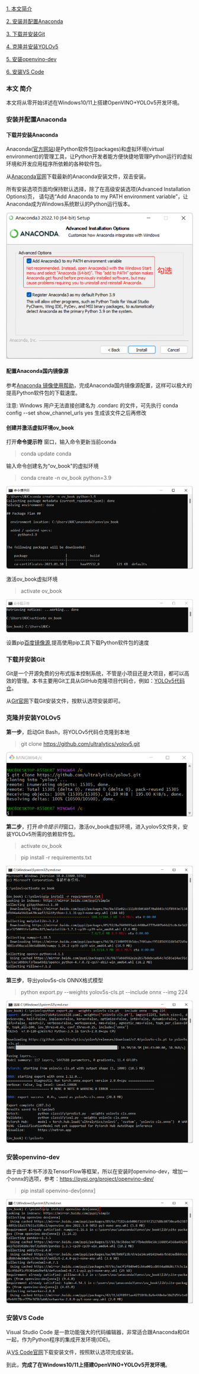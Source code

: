 [1. 本文简介](#1)

[2. 安装并配置Anaconda](#2)

[3. 下载并安装Git](#3)

[4. 克隆并安装YOLOv5](#4)

[5. 安装openvino-dev](#5)

[6. 安装VS Code](#6)

### 本文 <span id="1">简介</span>
本文将从零开始详述在Windows10/11上搭建OpenVINO+YOLOv5开发环境。

###  安装并配置Anaconda
#### 下载并安装Anaconda
<span id="2">Anaconda</span>([官方网站](https://www.anaconda.com/))是Python软件包(packages)和虚拟环境(virtual environment)的管理工具，让Python开发者能方便快捷地管理Python运行的虚拟环境和开发应用程序所依赖的各种软件包。

从[Anaconda官网](https://www.anaconda.com/)下载最新的Anaconda安装文件，双击安装。

所有安装选项页面均保持默认选择，除了在高级安装选项(Advanced Installation Options)页， 请勾选“Add Anaconda to my PATH environment variable”，让Anaconda成为Windows系统默认的Python运行版本。

![勾选“Add Anaconda to my PATH environment variable”](pic/anaconda_advanced_option.png)

#### 配置Anaconda国内镜像源
参考[Anaconda 镜像使用帮助](https://mirrors.tuna.tsinghua.edu.cn/help/anaconda/)，完成Anaconda国内镜像源配置，这样可以极大的提高Python软件包的下载速度。

注意: Windows 用户无法直接创建名为 .condarc 的文件，可先执行 conda config --set show_channel_urls yes 生成该文件之后再修改

#### 创建并激活虚拟环境ov_book
打开**命令提示符** 窗口，输入命令更新当前conda
> conda update conda

输入命令创建名为“ov_book"的虚拟环境
> conda create -n ov_book python=3.9

![创建名为“ov_book"的虚拟环境](pic/conda_create.png)

激活ov_book虚拟环境
> activate ov_book

![激活ov_book虚拟环境](pic/activate.png)

设置pip[百度镜像源](https://www.jianshu.com/p/4b34840f79dd),提高使用pip工具下载Python软件包的速度

### 下载并安装Git
<span id="3">Git</span>是一个开源免费的分布式版本控制系统，不管是小项目还是大项目，都可以高效的管理。本书主要用Git工具从GitHub克隆项目代码仓，例如：[YOLOv5代码仓](https://github.com/ultralytics/yolov5)。

从[Git官网](https://git-scm.com/downloads)下载Git安装文件，按默认选项安装即可。

### 克隆并安装YOLOv5
<span id="4">**第一步**</span>，启动Git Bash，将YOLOv5代码仓克隆到本地
>git clone https://github.com/ultralytics/yolov5.git

![克隆YOLOv5代码仓到本地](pic/clone_yolov5.png)

**第二步**，打开*命令提示符*窗口，激活ov_book虚拟环境，进入yolov5文件夹，安装YOLOv5所需的依赖软件包。
>activate ov_book

>pip install -r requirements.txt

![安装YOLOv5所需的依赖软件包](pic/install_yolov5.png)

**第三步**，导出yolov5s-cls ONNX格式模型
> python export.py --weights yolov5s-cls.pt --include onnx --img 224

![导出yolov5s-cls ONNX格式模型](pic/export_yolov5s_cls.png)

### 安装openvino-dev

<span id="5">由于</span>由于本书不涉及TensorFlow等框架，所以在安装时openvino-dev，增加一个onnx的选项，参考：https://pypi.org/project/openvino-dev/

>pip install openvino-dev[onnx]

![安装openvino-dev](pic/install_openvino.png)

### 安装VS Code
<span id="6">Visual</span> Studio Code 是一款功能强大的代码编辑器，非常适合跟Anaconda和Git一起，作为Python程序的集成开发环境(IDE)。

从[VS Code官网](https://code.visualstudio.com/)下载安装文件，按照默认选项完成安装。

到此，**完成了在Windows10/11上搭建OpenVINO+YOLOv5开发环境**。



